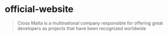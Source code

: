 # official-website

> Cross Malta is a multinational company responsible for offering great developers as projects that have been recognized worldwide



